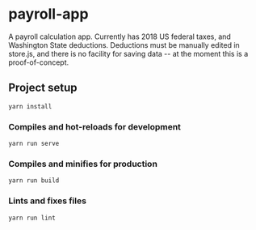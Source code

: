 # payroll-app

A payroll calculation app. Currently has 2018 US federal taxes, and Washington State deductions. Deductions must be manually edited in store.js, and there is no facility for saving data -- at the moment this is a proof-of-concept.

## Project setup
```
yarn install
```

### Compiles and hot-reloads for development
```
yarn run serve
```

### Compiles and minifies for production
```
yarn run build
```

### Lints and fixes files
```
yarn run lint
```

